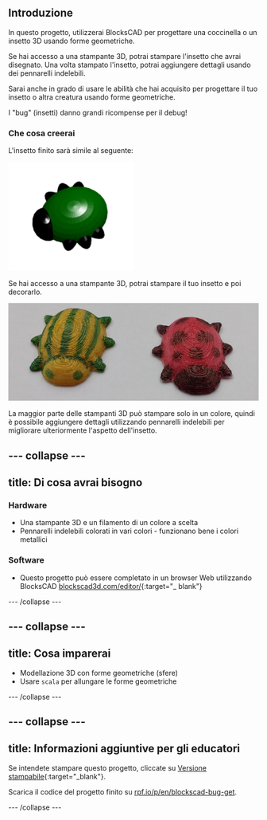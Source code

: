 ## Introduzione

In questo progetto, utilizzerai BlocksCAD per progettare una coccinella o un insetto 3D usando forme geometriche.

Se hai accesso a una stampante 3D, potrai stampare l'insetto che avrai disegnato. Una volta stampato l'insetto, potrai aggiungere dettagli usando dei pennarelli indelebili.

Sarai anche in grado di usare le abilità che hai acquisito per progettare il tuo insetto o altra creatura usando forme geometriche.

I "bug" (insetti) danno grandi ricompense per il debug!

### Che cosa creerai

L'insetto finito sarà simile al seguente:

![screenshot](images/bug-complete.png)

Se hai accesso a una stampante 3D, potrai stampare il tuo insetto e poi decorarlo.

![Progetto completo](images/bug-showcase.png)

La maggior parte delle stampanti 3D può stampare solo in un colore, quindi è possibile aggiungere dettagli utilizzando pennarelli indelebili per migliorare ulteriormente l'aspetto dell'insetto.

--- collapse ---
---
title: Di cosa avrai bisogno
---

### Hardware

+ Una stampante 3D e un filamento di un colore a scelta
+ Pennarelli indelebili colorati in vari colori - funzionano bene i colori metallici

### Software

+ Questo progetto può essere completato in un browser Web utilizzando BlocksCAD [blockscad3d.com/editor/](https://www.blockscad3d.com/editor){:target="_ blank"}

--- /collapse ---

--- collapse ---
---
title: Cosa imparerai
---

+ Modellazione 3D con forme geometriche (sfere)
+ Usare `scala` per allungare le forme geometriche

--- /collapse ---

--- collapse ---
---
title: Informazioni aggiuntive per gli educatori
---

Se intendete stampare questo progetto, cliccate su [Versione stampabile](https://projects.raspberrypi.org/en/projects/blockscad-bug/print){:target="_blank"}.

Scarica il codice del progetto finito su [rpf.io/p/en/blockscad-bug-get](http://rpf.io/p/en/blockscad-bug-get).

--- /collapse ---
